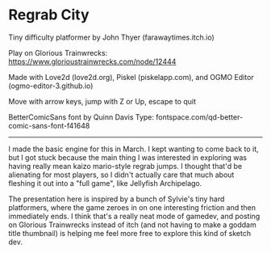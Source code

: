 # Regrab City

Tiny difficulty platformer by John Thyer (farawaytimes.itch.io)

Play on Glorious Trainwrecks: 
  https://www.glorioustrainwrecks.com/node/12444

Made with Love2d (love2d.org), Piskel (piskelapp.com), 
  and OGMO Editor (ogmo-editor-3.github.io)

Move with arrow keys, jump with Z or Up, escape to quit

BetterComicSans font by Quinn Davis Type: 
  fontspace.com/qd-better-comic-sans-font-f41648

---

I made the basic engine for this in March. I kept wanting to come back to it,
but I got stuck because the main thing I was interested in exploring was having 
really mean kaizo mario-style regrab jumps. I thought that'd be alienating for
most players, so I didn't actually care that much about fleshing it out into a 
"full game", like Jellyfish Archipelago. 

The presentation here is inspired by a bunch of Sylvie's tiny hard platformers, 
where the game zeroes in on one interesting friction and then immediately ends. 
I think that's a really neat mode of gamedev, and posting on Glorious 
Trainwrecks instead of itch (and not having to make a goddam title thumbnail) 
is helping me feel more free to explore this kind of sketch dev.
